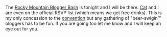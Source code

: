 The [Rocky Mountain Blogger Bash][rmbb] is tonight and I will be
there.  [Cat][cat] and I are even on the official RSVP list (which
means we get free drinks).  This is my only concession to the
[convention][dnc] but any gathering of "beer-swigin'" bloggers has to
be fun.  If you are going too let me know and I will keep an eye out
for you.

[cat]: http://pinkasparag.us/
[rmbb]: http://rockymountainblogs.com/
[dnc]: http://www.denverconvention2008.com/